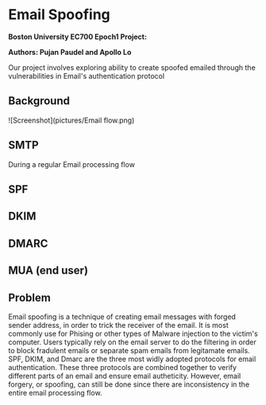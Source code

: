 # Email Spoofing
**Boston University EC700 Epoch1 Project:** 

**Authors: Pujan Paudel and Apollo Lo**

Our project involves exploring ability to create spoofed emailed through the vulnerabilities in Email's authentication protocol


## Background

![Screenshot](pictures/Email flow.png) 

## SMTP
During a regular Email processing flow


## SPF

## DKIM

## DMARC

## MUA (end user)


## Problem
Email spoofing is a technique of creating email messages with forged sender address, in order to trick the receiver of the email. It is most commonly use for Phising or other types of Malware injection to the victim's computer. Users typically rely on the email server to do the filtering in order to block fradulent emails or separate spam emails from legitamate emails. SPF, DKIM, and Dmarc are the three most widly adopted protocols for email authentication. These three protocols are combined together to verify different parts of an email and ensure email autheticity. However, email forgery, or spoofing, can still be done since there are inconsistency in the entire email processing flow. 




